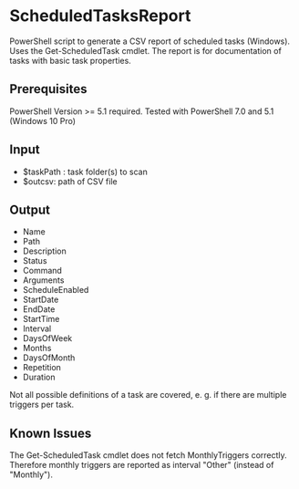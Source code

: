 # ScheduledTasksReport

PowerShell script to generate a CSV report of scheduled tasks (Windows). Uses the Get-ScheduledTask cmdlet.
The report is for documentation of tasks with basic task properties.

## Prerequisites

PowerShell Version >= 5.1 required.
Tested with PowerShell 7.0 and 5.1 (Windows 10 Pro)

## Input

* $taskPath : task folder(s) to scan
* $outcsv: path of CSV file

## Output

* Name
* Path
* Description
* Status
* Command
* Arguments
* ScheduleEnabled
* StartDate
* EndDate
* StartTime
* Interval
* DaysOfWeek
* Months
* DaysOfMonth
* Repetition
* Duration
  
Not all possible definitions of a task are covered, e. g. if there are multiple triggers per task.

## Known Issues

The Get-ScheduledTask cmdlet does not fetch MonthlyTriggers correctly. Therefore monthly triggers are reported as interval "Other" (instead of "Monthly").